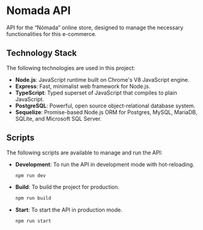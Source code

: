 # Nomada API

API for the “Nómada” online store, designed to manage the necessary functionalities for this e-commerce.

## Technology Stack

The following technologies are used in this project:

- **Node.js**: JavaScript runtime built on Chrome's V8 JavaScript engine.
- **Express**: Fast, minimalist web framework for Node.js.
- **TypeScript**: Typed superset of JavaScript that compiles to plain JavaScript.
- **PostgreSQL**: Powerful, open source object-relational database system.
- **Sequelize**: Promise-based Node.js ORM for Postgres, MySQL, MariaDB, SQLite, and Microsoft SQL Server.

## Scripts

The following scripts are available to manage and run the API:

- **Development**: To run the API in development mode with hot-reloading.
  ```sh
  npm run dev
  ```

- **Build**: To build the project for production.
  ```sh
  npm run build
  ```

- **Start**: To start the API in production mode.
  ```sh
  npm run start
  ```
